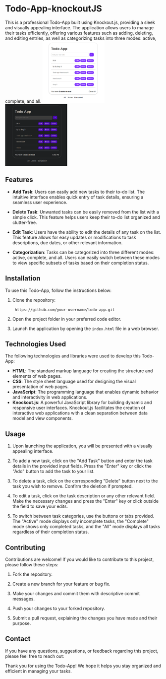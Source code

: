 <h1>Todo-App-knockoutJS</h1>
<p>
    This is a professional Todo-App built using Knockout.js, providing a sleek
    and visually appealing interface. The application allows users to manage
    their tasks efficiently, offering various features such as adding, deleting,
    and editing entries, as well as categorizing tasks into three modes: active,
    complete, and all.

   <img src="./img/img1.png" width="200" height="200" />
   <img src="./img/img2.png" width="200" height="200" />

</p>
<h2>Features</h2>
<ul>
    <li>
        <p>
            <strong>Add Task</strong>: Users can easily add new tasks to their
            to-do list. The intuitive interface enables quick entry of task
            details, ensuring a seamless user experience.
        </p>
    </li>
    <li>
        <p>
            <strong>Delete Task</strong>: Unwanted tasks can be easily removed
            from the list with a simple click. This feature helps users keep
            their to-do list organized and clutter-free.
        </p>
    </li>
    <li>
        <p>
            <strong>Edit Task</strong>: Users have the ability to edit the
            details of any task on the list. This feature allows for easy
            updates or modifications to task descriptions, due dates, or other
            relevant information.
        </p>
    </li>
    <li>
        <p>
            <strong>Categorization</strong>: Tasks can be categorized into three
            different modes: active, complete, and all. Users can easily switch
            between these modes to view specific subsets of tasks based on their
            completion status.
        </p>
    </li>
</ul>
<h2>Installation</h2>
<p>To use this Todo-App, follow the instructions below:</p>
<ol>
    <li>
        <p>Clone the repository:</p>
        <pre><code> https://github.com/your-username/todo-app.git
</code></pre>
    </li>
    <li><p>Open the project folder in your preferred code editor.</p></li>
    <li>
        <p>
            Launch the application by opening the
            <code>index.html</code> file in a web browser.
        </p>
    </li>
</ol>
<h2>Technologies Used</h2>
<p>
    The following technologies and libraries were used to develop this Todo-App:
</p>
<ul>
    <li>
        <strong>HTML</strong>: The standard markup language for creating the
        structure and elements of web pages.
    </li>
    <li>
        <strong>CSS</strong>: The style sheet language used for designing the
        visual presentation of web pages.
    </li>
    <li>
        <strong>JavaScript</strong>: The programming language that enables
        dynamic behavior and interactivity in web applications.
    </li>
    <li>
        <strong>Knockout.js</strong>: A powerful JavaScript library for building
        dynamic and responsive user interfaces. Knockout.js facilitates the
        creation of interactive web applications with a clean separation between
        data model and view components.
    </li>
</ul>
<h2>Usage</h2>
<ol>
    <li>
        <p>
            Upon launching the application, you will be presented with a
            visually appealing interface.
        </p>
    </li>
    <li>
        <p>
            To add a new task, click on the "Add Task" button and enter the task
            details in the provided input fields. Press the "Enter" key or click
            the "Add" button to add the task to your list.
        </p>
    </li>
    <li>
        <p>
            To delete a task, click on the corresponding "Delete" button next to
            the task you wish to remove. Confirm the deletion if prompted.
        </p>
    </li>
    <li>
        <p>
            To edit a task, click on the task description or any other relevant
            field. Make the necessary changes and press the "Enter" key or click
            outside the field to save your edits.
        </p>
    </li>
    <li>
        <p>
            To switch between task categories, use the buttons or tabs provided.
            The "Active" mode displays only incomplete tasks, the "Complete"
            mode shows only completed tasks, and the "All" mode displays all
            tasks regardless of their completion status.
        </p>
            </li>
</ol>
<h2>Contributing</h2>
<p>
    Contributions are welcome! If you would like to contribute to this project,
    please follow these steps:
</p>
<ol>
    <li><p>Fork the repository.</p></li>
    <li><p>Create a new branch for your feature or bug fix.</p></li>
    <li>
        <p>
            Make your changes and commit them with descriptive commit messages.
        </p>
    </li>
    <li><p>Push your changes to your forked repository.</p></li>
    <li>
        <p>
            Submit a pull request, explaining the changes you have made and
            their purpose.
        </p>
    </li>
</ol>

<h2>Contact</h2>
<p>
    If you have any questions, suggestions, or feedback regarding this project,
    please feel free to reach out:
</p>

<p>
    Thank you for using the Todo-App! We hope it helps you stay organized and
    efficient in managing your tasks.
</p>
